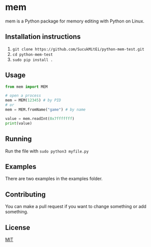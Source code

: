 # mem

mem is a Python package for memory editing with Python on Linux.

## Installation instructions

1. `git clone https://github.com/SucukMitEi/python-mem-test.git`
2. `cd python-mem-test`
3. `sudo pip install .`

## Usage

```python
from mem import MEM

# open a process
mem = MEM(12345) # by PID
# or
mem = MEM.fromName("game") # by name

value = mem.readInt(0x7fffffff)
print(value)
```

## Running
Run the file with `sudo python3 myfile.py`

## Examples
There are two examples in the examples folder.

## Contributing

You can make a pull request if you want to change something or add something.

## License

[MIT](https://choosealicense.com/licenses/mit/)
